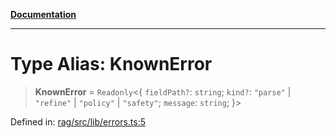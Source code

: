 [**Documentation**](../../../README.md)

***

# Type Alias: KnownError

> **KnownError** = `Readonly`\<\{ `fieldPath?`: `string`; `kind?`: `"parse"` \| `"refine"` \| `"policy"` \| `"safety"`; `message`: `string`; \}\>

Defined in: [rag/src/lib/errors.ts:5](https://github.com/ceponatia/roler/blob/1efd6363aec6d66587551f7c0b65cf6ffafb4079/packages/rag/src/lib/errors.ts#L5)
